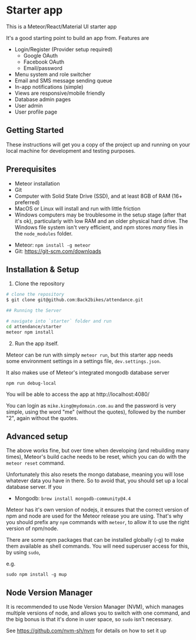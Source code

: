 # Starter app

This is a Meteor/React/Material UI starter app

It's a good starting point to build an app from. Features are

- Login/Register (Provider setup required)
  - Google OAuth
  - Facebook OAuth
  - Email/password
- Menu system and role switcher
- Email and SMS message sending queue
- In-app notifications (simple)
- Views are responsive/mobile friendly
- Database admin pages
- User admin
- User profile page

## Getting Started

These instructions will get you a copy of the project up and running on your local machine for development and testing purposes.

## Prerequisites

- Meteor installation
- Git
- Computer with Solid State Drive (SSD), and at least 8GB of RAM (16+ preferred)
- MacOS or Linux will install and run with little friction
- Windows computers may be troublesome in the setup stage (after that it's ok), particularly with low RAM and an older physical hard drive. The Windows file system isn't very efficient, and npm stores _*many*_ files in the `node_modules` folder.

* Meteor: `npm install -g meteor`
* Git: https://git-scm.com/downloads

## Installation & Setup

1. Clone the repository

```bash
# clone the repository
$ git clone git@github.com:Back2bikes/attendance.git

## Running the Server

# navigate into `starter` folder and run
cd attendance/starter
meteor npm install
```

2. Run the app itself.

Meteor can be run with simply `meteor run`, but this starter app needs  
some environment settings in a settings file, `dev.settings.json`.

It also makes use of Meteor's integrated mongodb database server

```
npm run debug-local
```

You will be able to access the app at http://localhost:4080/

You can login as `mike.king@mydomain.com.au` and the password is very simple, using the word "me" (without the quotes), followed by the number "2", again without the quotes.

## Advanced setup

The above works fine, but over time when developing (and rebuilding many times), Meteor's
build cache needs to be reset, which you can do with the `meteor reset` command.

Unfortunately this also resets the mongo database, meaning you will lose whatever data you have in there. So to avoid that, you should set up a local database server. If you

- Mongodb: `brew install mongodb-community@4.4`

Meteor has it's own version of nodejs, it ensures that the correct version of npm and node are used for the Meteor release you are using. That's why you should prefix any `npm` commands with `meteor`, to allow it to use the right version of npm/node.

There are some npm packages that can be installed globally (-g) to make them available as shell commands. You will need superuser access for this, by using `sudo`,

e.g.

```
sudo npm install -g mup
```

## Node Version Manager

It is recommended to use Node Version Manager (NVM), which manages multiple versions of node, and allows you to switch with one command, and the big bonus is that it's done in user space, so `sudo` isn't necessary.

See https://github.com/nvm-sh/nvm for details on how to set it up
